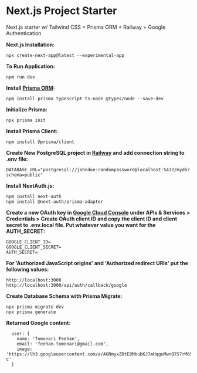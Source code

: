 # Next.js Project Starter
Next.js starter w/ Tailwind CSS + Prisma ORM + Railway + Google Authentication

**Next.js Installation:**
```
npx create-next-app@latest --experimental-app
```

**To Run Application:**
```
npm run dev
```

**Install [Prisma ORM](https://www.prisma.io):**
```
npm install prisma typescript ts-node @types/node --save-dev
```

**Initialize Prisma:**
```
npx prisma init
```

**Install Prisma Client:**
```
npm install @prisma/client
```

**Create New PostgreSQL project in [Railway](https://railway.app) and add connection string to .env file:**
```
DATABASE_URL="postgresql://johndoe:randompassword@localhost:5432/mydb?schema=public"
```

**Install NextAuth.js:**
```
npm install next-auth
npm install @next-auth/prisma-adapter
```

**Create a new OAuth key in [Google Cloud Console](https://console.cloud.google.com) under APIs & Services > Credentials > Create OAuth client ID and copy the client ID and client secret to .env.local file. Put whatever value you want for the AUTH_SECRET:**
```
GOOGLE_CLIENT_ID=
GOOGLE_CLIENT_SECRET=
AUTH_SECRET=
```

**For 'Authorized JavaScript origins' and 'Authorized redirect URIs' put the following values:**
```
http://localhost:3000
http://localhost:3000/api/auth/callback/google
```

**Create Database Schema with Prisma Migrate:**
```
npx prisma migrate dev
npx prisma generate
```

**Returned Google content:**
```
  user: {
    name: 'Tomonari Feehan',
    email: 'feehan.tomonari@gmail.com',
    image: 'https://lh3.googleusercontent.com/a/AGNmyxZDtE8MbubKJ7mHqguMwnQ7S7rM69Dir_88eLOz=s96-c'
  }
```
